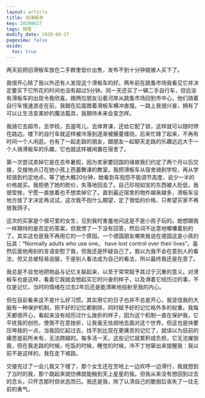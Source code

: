 ```yaml
---
layout: article
title: 旧滑板车
key: 20200627
tags: 随笔
modify_date: 2020-06-27
pageview: false
aside:
  toc: true
---
```



<!--more-->


两天前把旧滑板车放在二手群里低价出售，发布不到十分钟就被人买下了。

我很开心除了我以外还有人发现这个滑板车的好。两年前在跳蚤市场我看见它并决定要买下它所花的时间也没有超过5分钟。同一天还买了一辆二手自行车，但远没有滑板车的出现令我欣喜。跟两位朋友沿着河岸从跳蚤市场回到市中心，他们骑着自行车慢速游走在前，我跟在后面蹬着滑板车横冲直撞。一路上我很兴奋，拥有了可以让生活变美妙的魔法载具，我期待未来会变怎样。

我骑它去超市，去学校，去遛弯儿，去体育课，还给它配了锁，这样就可以随时停在路边。楼下的自行车就这样被冷落到逐渐被藤蔓缠绕。后来忙碌了起来，不再有时间一个人闲逛。也有了一起走路的朋友，跟朋友一起聊天走路的乐趣远远大于一个人骑滑板车的乐趣，它也就这样被闲置在宿舍了。

第一次尝试卖掉它是在去年暑假，因为卖家要回国的缘故我们约定了两个月以后交接，交接地点订在她小孩上芭蕾舞课的教室。我把滑板车从宿舍骑到学校，再从学校骑到约定地点，等了她大概20分钟，她看到车抱怨不能调节高度，说少一半的价格就买。我拒绝了她的砍价，失落地回去了。自己珍视如宝的东西被人贬低，我很受挫，宁愿一直放着也不想卖掉它了。直到最近宿舍的物件越来越多，滑板车没地方放了才决定再试试，这次我不抱什么期望，定了很低的价格，只希望买家不再放我鸽子。

这次的买家是个很可爱的女生，见到我时害羞地问这是不是小孩子玩的。她想跟我一样期待的是否定的答案，但我愣了一下没有回答，然后词不达意地嘟囔着别的了。其实这也是我不再用它的一个原因。一个德国朋友嘲笑我说在德国这是小孩的玩具：“Normally adults who use one， have lost control over their lives”。虽然后面他用别的言语安慰了我，但我还是怀疑自己了。我以为我不会在意别人的看法，但又总被轻易说服，于是别人看法成为自己的看法，所以最终我还是在意了。

我总是不自觉地把物品与记忆关联起来，以至于常常赋予其过于沉重的意义。对滑板车也是这样，看着它我就会想起买它时兴奋的样子，以及滑着它经历过的事，不仅是记忆，当时的情绪在过去2年后还是能清晰地投射至我的内心。

但在目前看来这不是什么好习惯。其实用它的日子也并不总是开心，我坚信我的大脑有一种保护机制，把不好的记忆都剔除，同时赋予好的记忆格外多的权重。我每天都很开心，看起来没有经历过什么挫折的样子，因为这个机制一直在保护我，它平抚我的创伤，使我不在意挫折，让我毫无怯弱地去面对这个世界。但这也是快要压垮我的一点，当我回忆起过去，找不到比现在更痛苦的记忆了，就误以为目前的痛苦是前所未有，无法跨越的。每多活一天，这些记忆就累积成负担，它无法摧毁我，但在我走路的时候，吃饭的时候，睡觉的时候，冷不丁地窜出来提醒我：我以前不是这样的，我在走下坡路。

交接完过了一会儿我又下楼了，那个女生还在空地上一边欢呼一边滑行，我就想到了当时的我，那个跳起来就仿佛就能触到天上星星的我。但我从来没有想回到过去的念头，只怀念那时但状态而已。我还是我，除了认清自己的脆弱后丧失了一往无前的勇气。

